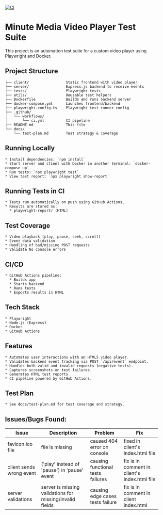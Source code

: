 [![CI](https://github.com/zevikn/minute-tests/actions/workflows/ci.yml/badge.svg)](https://github.com/zevikn/minute-tests/actions/workflows/ci.yml)

# Minute Media Video Player Test Suite

This project is an automation test suite for a custom video player using Playwright and Docker.

## Project Structure
```
├── client/                 Static frontend with video player
├── server/                 Express.js backend to receive events
├── tests/                  Playwright tests
├── utils/                  Reusable test helpers
├── Dockerfile              Builds and runs backend server
├── docker-compose.yml      Launches frontend/backend
├── playwright.config.ts    Playwright test runner config
├── .github/
│   └── workflows/
│       └── ci.yml          CI pipeline
├── README.md               This file
└── docs/
    └── test-plan.md        Test strategy & coverage
```

## Running Locally
	* Install dependencies: `npm install`
	* Start server and client with Docker in another terminal: `docker-compose up`
	* Run tests: `npx playwright test`
	* View test report: `npx playwright show-report`	

## Running Tests in CI
	* Tests run automatically on push using GitHub Actions.
	* Results are stored as:
	  * playwright-report/ (HTML)
		
## Test Coverage
	* Video playback (play, pause, seek, scroll)
	* Event data validation
	* Handling of bad/missing POST requests
	* Validate No console errors

## CI/CD
	* GitHub Actions pipeline:
	  * Builds app
	  * Starts backend
	  * Runs tests
	  * Exports results in HTML
	  
## Tech Stack
	* Playwright
	* Node.js (Express)
	* Docker
	* GitHub Actions

## Features
	* Automates user interactions with an HTML5 video player.
	* Validates backend event tracking via POST `/api/event` endpoint.
	* Handles both valid and invalid requests (negative tests).
	* Captures screenshots on test failures.
	* Generates HTML test reports.
	* CI pipeline powered by GitHub Actions.
	
## Test Plan	
	* See docs/test-plan.md for test coverage and strategy.

## Issues/Bugs Found:
| Issue | Description | Problem | Fix |
|-------|-------------|---------|-----|
| favicon.ico file | file is missing | caused 404 error on console | fixed in client's index.html file |
| client sends wrong event | ('play' instead of 'pause') in 'pause' event | causing functional tests failures | fix is in comment in client's index.html file |
| server validations | server is missing validations for missing/invalid fields | causing edge cases tests failure | fix is in comment in client index.html |
